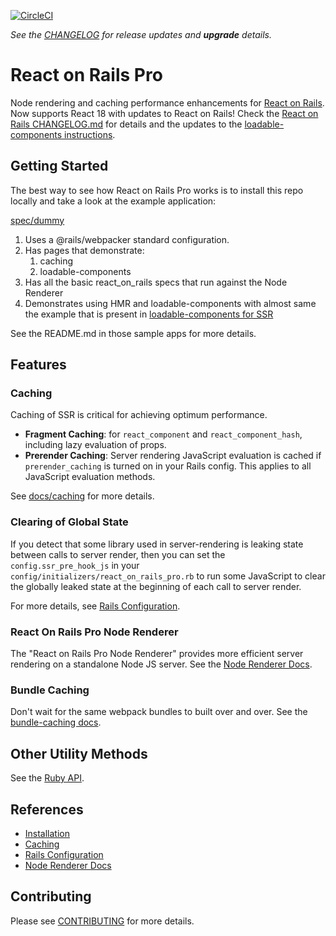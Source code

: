 [![CircleCI](https://circleci.com/gh/shakacode/react_on_rails_pro.svg?style=svg&circle-token=faed0841684a8e88fcf06945ef2b62ded3b124a8)](https://circleci.com/gh/shakacode/react_on_rails_pro)

_See the [CHANGELOG](./CHANGELOG.md) for release updates and **upgrade** details._

# React on Rails Pro

Node rendering and caching performance enhancements for [React on Rails](https://github.com/shakacode/react_on_rails). Now supports React 18 with updates to React on Rails! Check the [React on Rails CHANGELOG.md](https://github.com/shakacode/react_on_rails/blob/master/CHANGELOG.md) for details and the updates to the [loadable-components instructions](https://github.com/shakacode/react_on_rails_pro/blob/master/docs/code-splitting-loadable-components.md).

## Getting Started
The best way to see how React on Rails Pro works is to install this repo locally and take a look at
the example application:

[spec/dummy](./spec/dummy/README.md)
1. Uses a @rails/webpacker standard configuration.
1. Has pages that demonstrate:
   1. caching
   2. loadable-components
1. Has all the basic react_on_rails specs that run against the Node Renderer 
1. Demonstrates using HMR and loadable-components with almost same the example that is present in [loadable-components for SSR](https://github.com/gregberge/loadable-components/tree/main/examples/server-side-rendering)
   
See the README.md in those sample apps for more details.

## Features

### Caching
Caching of SSR is critical for achieving optimum performance.

* **Fragment Caching**: for `react_component` and `react_component_hash`, including lazy evaluation of props.
* **Prerender Caching**: Server rendering JavaScript evaluation is cached if `prerender_caching` is turned on in your Rails config. This applies to all JavaScript evaluation methods.

See [docs/caching](./docs/caching.md) for more details.

### Clearing of Global State
If you detect that some library used in server-rendering is leaking state between calls to server render, then you can set the `config.ssr_pre_hook_js` in your `config/initializers/react_on_rails_pro.rb` to run some JavaScript to clear the globally leaked state at the beginning of each call to server render.

For more details, see [Rails Configuration](./docs/configuration.md).

### React On Rails Pro Node Renderer
The "React on Rails Pro Node Renderer" provides more efficient server rendering on a standalone Node JS server.
See the [Node Renderer Docs](docs/node-renderer/basics.md).

### Bundle Caching
Don't wait for the same webpack bundles to built over and over. See the [bundle-caching docs](./docs/bundle-caching.md).

## Other Utility Methods
See the [Ruby API](docs/ruby-api.md).

## References

* [Installation](./docs/installation.md)
* [Caching](./docs/caching.md)
* [Rails Configuration](./docs/configuration.md)
* [Node Renderer Docs](./docs/node-renderer/basics.md)

## Contributing
Please see [CONTRIBUTING](CONTRIBUTING.md) for more details.
